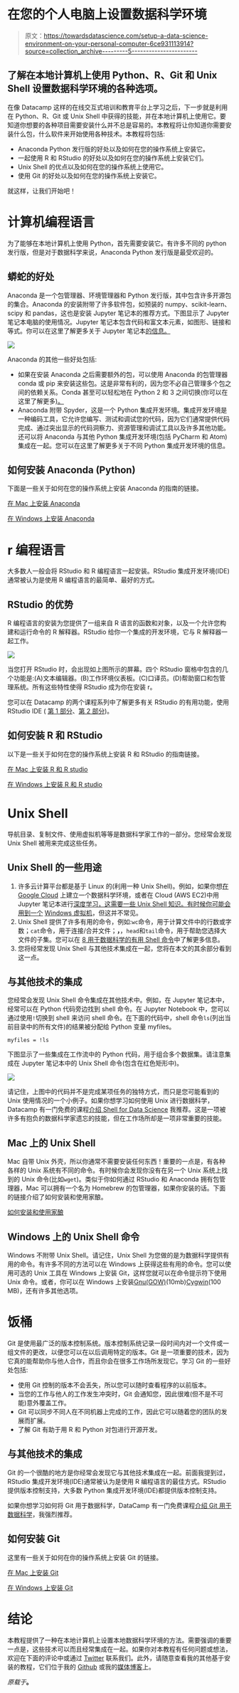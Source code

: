 # 在您的个人电脑上设置数据科学环境

> 原文：<https://towardsdatascience.com/setup-a-data-science-environment-on-your-personal-computer-6ce931113914?source=collection_archive---------5----------------------->

## 了解在本地计算机上使用 Python、R、Git 和 Unix Shell 设置数据科学环境的各种选项。

在像 Datacamp 这样的在线交互式培训和教育平台上学习之后，下一步就是利用在 Python、R、Git 或 Unix Shell 中获得的技能，并在本地计算机上使用它。要知道你想要的各种项目需要安装什么并不总是容易的。本教程将让你知道你需要安装什么包，什么软件来开始使用各种技术。本教程将包括:

*   Anaconda Python 发行版的好处以及如何在您的操作系统上安装它。
*   一起使用 R 和 RStudio 的好处以及如何在您的操作系统上安装它们。
*   Unix Shell 的优点以及如何在您的操作系统上使用它。
*   使用 Git 的好处以及如何在您的操作系统上安装它。

就这样，让我们开始吧！

# 计算机编程语言

为了能够在本地计算机上使用 Python，首先需要安装它。有许多不同的 python 发行版，但是对于数据科学来说，Anaconda Python 发行版是最受欢迎的。

## 蟒蛇的好处

Anaconda 是一个包管理器、环境管理器和 Python 发行版，其中包含许多开源包的集合。Anaconda 的安装附带了许多软件包，如预装的 numpy、scikit-learn、scipy 和 pandas，这也是安装 Jupyter 笔记本的推荐方式。下图显示了 Jupyter 笔记本电脑的使用情况。Jupyter 笔记本包含代码和富文本元素，如图形、链接和等式。你可以在这里了解更多关于 Jupyter 笔记本[的信息。](https://www.datacamp.com/community/tutorials/tutorial-jupyter-notebook)

![](img/e5c72f7e7d968f5b7f8f9d68331e55ab.png)

Anaconda 的其他一些好处包括:

*   如果在安装 Anaconda 之后需要额外的包，可以使用 Anaconda 的包管理器 conda 或 pip 来安装这些包。这是非常有利的，因为您不必自己管理多个包之间的依赖关系。Conda 甚至可以轻松地在 Python 2 和 3 之间切换(你可以在这里了解更多[)。](/environment-management-with-conda-python-2-3-b9961a8a5097)
*   Anaconda 附带 Spyder，这是一个 Python 集成开发环境。集成开发环境是一种编码工具，它允许您编写、测试和调试您的代码，因为它们通常提供代码完成、通过突出显示的代码洞察力、资源管理和调试工具以及许多其他功能。还可以将 Anaconda 与其他 Python 集成开发环境(包括 PyCharm 和 Atom)集成在一起。您可以在这里了解更多关于不同 Python 集成开发环境的信息。

## 如何安装 Anaconda (Python)

下面是一些关于如何在您的操作系统上安装 Anaconda 的指南的链接。

[在 Mac 上安装 Anaconda](https://medium.com/@GalarnykMichael/install-python-on-mac-anaconda-ccd9f2014072)

[在 Windows 上安装 Anaconda](https://medium.com/@GalarnykMichael/install-python-on-windows-anaconda-c63c7c3d1444)

# r 编程语言

大多数人一般会将 RStudio 和 R 编程语言一起安装。RStudio 集成开发环境(IDE)通常被认为是使用 R 编程语言的最简单、最好的方式。

## RStudio 的优势

R 编程语言的安装为您提供了一组来自 R 语言的函数和对象，以及一个允许您构建和运行命令的 R 解释器。RStudio 给你一个集成的开发环境，它与 R 解释器一起工作。

![](img/bdc0ffdaeed554c11570cfdd184475db.png)

当您打开 RStudio 时，会出现如上图所示的屏幕。四个 RStudio 窗格中包含的几个功能是:(A)文本编辑器。(B)工作环境仪表板。(C)口译员。(D)帮助窗口和包管理系统。所有这些特性使得 RStudio 成为你在安装 r。

您可以在 Datacamp 的两个课程系列中了解更多有关 RStudio 的有用功能，使用 RStudio IDE ( [第 1 部分](https://www.datacamp.com/courses/working-with-the-rstudio-ide-part-1)、[第 2 部分](https://www.datacamp.com/courses/working-with-the-rstudio-ide-part-2))。

## 如何安装 R 和 RStudio

以下是一些关于如何在您的操作系统上安装 R 和 RStudio 的指南链接。

[在 Mac 上安装 R 和 R studio](https://medium.com/@GalarnykMichael/install-r-and-rstudio-on-mac-e911606ce4f4)

[在 Windows 上安装 R 和 R studio](https://medium.com/@GalarnykMichael/install-r-and-rstudio-on-windows-5f503f708027)

# Unix Shell

导航目录、复制文件、使用虚拟机等等是数据科学家工作的一部分。您经常会发现 Unix Shell 被用来完成这些任务。

## Unix Shell 的一些用途

1.  许多云计算平台都是基于 Linux 的(利用一种 Unix Shell)。例如，如果你想[在 Google Cloud](https://www.datacamp.com/community/tutorials/google-cloud-data-science) 上建立一个数据科学环境，或者在 Cloud (AWS EC2)中用 Jupyter 笔记本进行[深度学习，这需要一些 Unix Shell 知识。有时候你可能会用到一个](https://www.datacamp.com/community/tutorials/deep-learning-jupyter-aws) [Windows 虚拟机](https://hackernoon.com/aws-ec2-for-beginners-56df2e820d7f)，但这并不常见。
2.  Unix Shell 提供了许多有用的命令，例如:`wc`命令，用于计算文件中的行数或字数；`cat`命令，用于连接/合并文件；**，**，`head`和`tail`命令，用于帮助您选择大文件的子集。您可以在 [8 用于数据科学的有用 Shell 命令](https://www.datacamp.com/community/tutorials/shell-commands-data-scientist)中了解更多信息。
3.  您将经常发现 Unix Shell 与其他技术集成在一起，您将在本文的其余部分看到这一点。

## 与其他技术的集成

您经常会发现 Unix Shell 命令集成在其他技术中。例如，在 Jupyter 笔记本中，经常可以在 Python 代码旁边找到 shell 命令。在 Jupyter Notebook 中，您可以通过使用`!`切换到 shell 来访问 shell 命令。在下面的代码中，shell 命令`ls`(列出当前目录中的所有文件)的结果被分配给 Python 变量 myfiles。

```
myfiles = !ls
```

下图显示了一些集成在工作流中的 Python 代码，用于组合多个数据集。请注意集成在 Jupyter 笔记本中的 Unix Shell 命令(包含在红色矩形中)。

![](img/60735d85bd8fc9d1ec40205b58c7f27e.png)

请记住，上图中的代码并不是完成某项任务的独特方式，而只是您可能看到的 Unix 使用情况的一个小例子。如果你想学习如何使用 Unix 进行数据科学，Datacamp 有一门免费的课程[介绍 Shell for Data Science](https://www.datacamp.com/courses/introduction-to-shell-for-data-science) 我推荐。这是一项被许多有抱负的数据科学家遗忘的技能，但在工作场所却是一项非常重要的技能。

## Mac 上的 Unix Shell

Mac 自带 Unix 外壳，所以你通常不需要安装任何东西！重要的一点是，有各种各样的 Unix 系统有不同的命令。有时候你会发现你没有在另一个 Unix 系统上找到的 Unix 命令(比如`wget`)。类似于你如何通过 RStudio 和 Anaconda 拥有包管理器，Mac 可以拥有一个名为 Homebrew 的包管理器，如果你安装的话。下面的链接介绍了如何安装和使用家酿。

[如何安装和使用家酿](https://hackernoon.com/how-to-install-and-use-homebrew-80eeb55f73e9)

## Windows 上的 Unix Shell 命令

Windows 不附带 Unix Shell。请记住，Unix Shell 为您做的是为数据科学提供有用的命令。有许多不同的方法可以在 Windows 上获得这些有用的命令。您可以使用可选的 Unix 工具在 Windows 上安装 Git，这样您就可以在命令提示符下使用 Unix 命令。或者，你可以在 Windows 上安装[Gnu(GOW)](https://github.com/bmatzelle/gow)(10mb)[Cygwin](https://www.cygwin.com)(100 MB)，还有许多其他选项。

# 饭桶

Git 是使用最广泛的版本控制系统。版本控制系统记录一段时间内对一个文件或一组文件的更改，以便您可以在以后调用特定的版本。Git 是一项重要的技术，因为它真的能帮助你与他人合作，而且你会在很多工作场所发现它。学习 Git 的一些好处包括:

*   使用 Git 控制的版本不会丢失，所以您可以随时查看程序的以前版本。
*   当您的工作与他人的工作发生冲突时，Git 会通知您，因此很难(但不是不可能)意外覆盖工作。
*   Git 可以同步不同人在不同机器上完成的工作，因此它可以随着您的团队的发展而扩展。
*   了解 Git 有助于用 R 和 Python 对包进行开源开发。

## 与其他技术的集成

Git 的一个很酷的地方是你经常会发现它与其他技术集成在一起。前面我提到过，RStudio 集成开发环境(IDE)通常被认为是使用 R 编程语言的最佳方式。RStudio 提供版本控制支持，大多数 Python 集成开发环境(IDE)都提供版本控制支持。

如果你想学习如何将 Git 用于数据科学，DataCamp 有一门免费课程[介绍 Git 用于数据科学](https://www.datacamp.com/courses/introduction-to-git-for-data-science)，我强烈推荐。

## 如何安装 Git

这里有一些关于如何在你的操作系统上安装 Git 的链接。

[在 Mac 上安装 Git](https://medium.com/@GalarnykMichael/install-git-on-mac-a884f0c9d32c)

[在 Windows 上安装 Git](https://hackernoon.com/install-git-on-windows-9acf2a1944f0)

# 结论

本教程提供了一种在本地计算机上设置本地数据科学环境的方法。需要强调的重要一点是，这些技术可以而且经常集成在一起。如果你对本教程有任何问题或想法，欢迎在下面的评论中或通过 [Twitter](https://twitter.com/GalarnykMichael) 联系我们。此外，请随意查看我的其他基于安装的教程，它们位于我的 [Github](https://github.com/mGalarnyk/Installations_Mac_Ubuntu_Windows) 或我的[媒体博客](https://medium.com/@GalarnykMichael)上。

*原载于*[](https://www.datacamp.com/community/tutorials/setup-data-science-environment)**。**